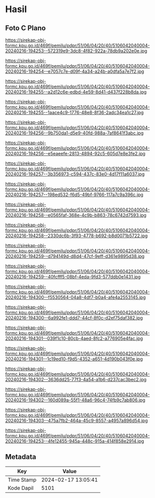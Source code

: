 # Hasil

## Foto C Plano

https://sirekap-obj-formc.kpu.go.id/469f/pemilu/pdpr/51/06/04/20/40/5106042040004-20240216-194253--572319e9-3dc8-4f82-922a-78db9a202e0e.jpg

https://sirekap-obj-formc.kpu.go.id/469f/pemilu/pdpr/51/06/04/20/40/5106042040004-20240216-194254--e7057c7e-d09f-4a34-a24b-a0dfa5a7e7f2.jpg

https://sirekap-obj-formc.kpu.go.id/469f/pemilu/pdpr/51/06/04/20/40/5106042040004-20240216-194255--a2d12c6e-edbd-4e59-8d41-d437f228b8da.jpg

https://sirekap-obj-formc.kpu.go.id/469f/pemilu/pdpr/51/06/04/20/40/5106042040004-20240216-194255--1aace4c9-1776-48e8-8f36-2adc34ea1c27.jpg

https://sirekap-obj-formc.kpu.go.id/469f/pemilu/pdpr/51/06/04/20/40/5106042040004-20240216-194256--9b750da1-d5e9-40fd-988a-7af8641f3abc.jpg

https://sirekap-obj-formc.kpu.go.id/469f/pemilu/pdpr/51/06/04/20/40/5106042040004-20240216-194256--e5eaeefe-2813-4894-92c5-605d7e8e3fe2.jpg

https://sirekap-obj-formc.kpu.go.id/469f/pemilu/pdpr/51/06/04/20/40/5106042040004-20240216-194257--3b356973-c594-437c-83e0-4d17f11a6037.jpg

https://sirekap-obj-formc.kpu.go.id/469f/pemilu/pdpr/51/06/04/20/40/5106042040004-20240216-194257--198ed532-f6d5-49bf-9766-117a7c9a396c.jpg

https://sirekap-obj-formc.kpu.go.id/469f/pemilu/pdpr/51/06/04/20/40/5106042040004-20240216-194258--e0565faf-368e-4c9b-b863-78c6742d7593.jpg

https://sirekap-obj-formc.kpu.go.id/469f/pemilu/pdpr/51/06/04/20/40/5106042040004-20240216-194258--2330dc6b-3f93-4778-b692-b8d0071b5722.jpg

https://sirekap-obj-formc.kpu.go.id/469f/pemilu/pdpr/51/06/04/20/40/5106042040004-20240216-194259--d794149d-d8d4-47cf-9eff-d361e9895d38.jpg

https://sirekap-obj-formc.kpu.go.id/469f/pemilu/pdpr/51/06/04/20/40/5106042040004-20240216-194259--40fcfff5-08bf-4eda-9fd3-577ddb0e1431.jpg

https://sirekap-obj-formc.kpu.go.id/469f/pemilu/pdpr/51/06/04/20/40/5106042040004-20240216-194300--f5530564-04a8-4df7-b0a4-afe4a2553145.jpg

https://sirekap-obj-formc.kpu.go.id/469f/pemilu/pdpr/51/06/04/20/40/5106042040004-20240216-194300--6a992fe1-ddd7-44cf-8f0c-d2ef75daf382.jpg

https://sirekap-obj-formc.kpu.go.id/469f/pemilu/pdpr/51/06/04/20/40/5106042040004-20240216-194301--039f1c10-80cb-4aed-8fc2-a776905e4fac.jpg

https://sirekap-obj-formc.kpu.go.id/469f/pemilu/pdpr/51/06/04/20/40/5106042040004-20240216-194301--1c19ed10-f9d5-4352-a651-4d190b043f0e.jpg

https://sirekap-obj-formc.kpu.go.id/469f/pemilu/pdpr/51/06/04/20/40/5106042040004-20240216-194302--3636dd25-77f3-4a54-a1b6-d237cac3bec2.jpg

https://sirekap-obj-formc.kpu.go.id/469f/pemilu/pdpr/51/06/04/20/40/5106042040004-20240216-194302--160d089a-55f1-48a6-96c4-74fb9c7ab806.jpg

https://sirekap-obj-formc.kpu.go.id/469f/pemilu/pdpr/51/06/04/20/40/5106042040004-20240216-194303--475a7fb2-464a-45c9-8557-a4957a896d54.jpg

https://sirekap-obj-formc.kpu.go.id/469f/pemilu/pdpr/51/06/04/20/40/5106042040004-20240216-194253--4fe12455-945a-448c-915a-414f858e2914.jpg


## Metadata

| Key        | Value               |
| ---------- | ------------------- |
| Time Stamp | 2024-02-17 13:05:41 |
| Kode Dapil | 5101                |




